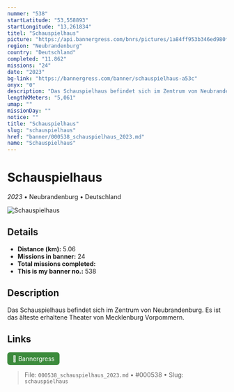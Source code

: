 ```yaml
---
nummer: "538"
startLatitude: "53,558893"
startLongitude: "13,261834"
titel: "Schauspielhaus"
picture: "https://api.bannergress.com/bnrs/pictures/1a84ff953b346ed980f83a30166ab1a2"
region: "Neubrandenburg"
country: "Deutschland"
completed: "11.862"
missions: "24"
date: "2023"
bg-link: "https://bannergress.com/banner/schauspielhaus-a53c"
onyx: "0"
description: "Das Schauspielhaus befindet sich im Zentrum von Neubrandenburg. Es ist das älteste erhaltene Theater von Mecklenburg Vorpommern."
lengthKMeters: "5,061"
umap: ""
missionDay: ""
notice: ""
title: "Schauspielhaus"
slug: "schauspielhaus"
href: "banner/000538_schauspielhaus_2023.md"
name: "Schauspielhaus"
---
```

# Schauspielhaus

*2023* • Neubrandenburg • Deutschland

![Schauspielhaus](https://api.bannergress.com/bnrs/pictures/1a84ff953b346ed980f83a30166ab1a2)



## Details
- **Distance (km):** 5.06
- **Missions in banner:** 24
- **Total missions completed:** 
- **This is my banner no.:** 538



## Description
Das Schauspielhaus befindet sich im Zentrum von Neubrandenburg. Es ist das älteste erhaltene Theater von Mecklenburg Vorpommern.



## Links
<a href="https://bannergress.com/banner/schauspielhaus-a53c" target="_blank" style="display:inline-block;margin-right:8px;padding:6px 12px;background:#3c8b3c;color:#fff;text-decoration:none;border-radius:6px;">🔗 Bannergress</a>



> File: `000538_schauspielhaus_2023.md` • #000538 • Slug: `schauspielhaus`
